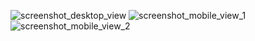 ![screenshot_desktop_view](https://github.com/MehrshadFb/KPM_Part1/assets/104742319/05ff4430-371c-482a-b434-d6628481c4b3)
![screenshot_mobile_view_1](https://github.com/MehrshadFb/KPM_Part1/assets/104742319/957d28bc-902a-408b-ae35-43d477f80a03)
![screenshot_mobile_view_2](https://github.com/MehrshadFb/KPM_Part1/assets/104742319/28dacc77-c720-40a1-917f-01c24d95f403)
